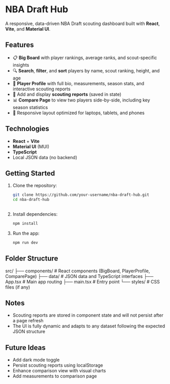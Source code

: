 # NBA Draft Hub

A responsive, data-driven NBA Draft scouting dashboard built with **React**, **Vite**, and **Material UI**.

## Features

- 📋 **Big Board** with player rankings, average ranks, and scout-specific insights
- 🔍 **Search**, **filter**, and **sort** players by name, scout ranking, height, and age
- 👤 **Player Profile** with full bio, measurements, season stats, and interactive scouting reports
- 📝 Add and display **scouting reports** (saved in state)
- 📊 **Compare Page** to view two players side-by-side, including key season statistics
- 📱 Responsive layout optimized for laptops, tablets, and phones

## Technologies

- **React** + **Vite**
- **Material UI** (MUI)
- **TypeScript**
- Local JSON data (no backend)

## Getting Started

1. Clone the repository:
   ```bash
   git clone https://github.com/your-username/nba-draft-hub.git
   cd nba-draft-hub
  
2. Install dependencies:
   ```bash
   npm install

3. Run the app: 
   ```bash
   npm run dev

## Folder Structure

src/
├── components/         # React components (BigBoard, PlayerProfile, ComparePage)
├── data/               # JSON data and TypeScript interfaces
├── App.tsx             # Main app routing
├── main.tsx            # Entry point
└── styles/             # CSS files (if any)


## Notes

- Scouting reports are stored in component state and will not persist after a page refresh
- The UI is fully dynamic and adapts to any dataset following the expected JSON structure

## Future Ideas

- Add dark mode toggle
- Persist scouting reports using localStorage
- Enhance comparison view with visual charts
- Add measurements to comparison page